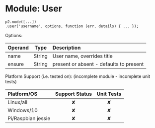 # Module: User

    p2.node([...])
    .user('username', options, function (err, details) { ... });

Options:

| Operand     | Type    | Description                            |
|:------------|---------|:---------------------------------------|
| name        | String  | User name, overrides title             |
| ensure      | String  | present or absent - defaults to present |

Platform Support (i.e. tested on):
(incomplete module - incomplete unit tests)

| Platform/OS | Support Status | Unit Tests |
|:------------|:--------------:|:----------:|
| Linux/all   | &#x2718;       | &#x2718;   |
| Windows/10  | &#x2718;       | &#x2718;   |
| Pi/Raspbian jessie  | &#x2718; | &#x2718; |
